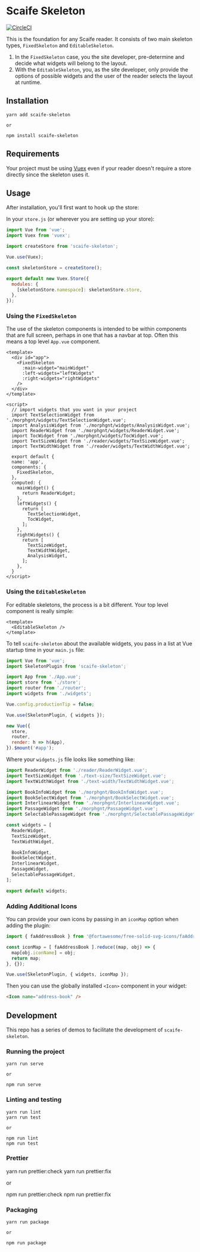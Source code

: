 # Scaife Skeleton

[![CircleCI](https://circleci.com/gh/eldarion/scaife-skeleton.svg?style=svg)](https://circleci.com/gh/eldarion/scaife-skeleton)

This is the foundation for any Scaife reader.  It consists of two main skeleton types, `FixedSkeleton` and `EditableSkeleton`.

1. In the `FixedSkeleton` case, you the site developer, pre-determine and decide what widgets will belong to the
layout.
1. With the `EditableSkeleton`, you, as the site developer, only provide the options of possible widgets and the user of the reader selects the layout at runtime.

## Installation

```
yarn add scaife-skeleton

or

npm install scaife-skeleton
```

## Requirements

Your project must be using [Vuex](https://vuex.vuejs.org) even if your reader doesn't require a store directly since the skeleton uses it.

## Usage

After installation, you'll first want to hook up the store:

In your `store.js` (or wherever you are setting up your store):

```js
import Vue from 'vue';
import Vuex from 'vuex';

import createStore from 'scaife-skeleton';

Vue.use(Vuex);

const skeletonStore = createStore();

export default new Vuex.Store({
  modules: {
    [skeletonStore.namespace]: skeletonStore.store,
  },
});
```

### Using the `FixedSkeleton`

The use of the skeleton components is intended to be within components that are full screen, perhaps in one that has a navbar at top.  Often this means a top level `App.vue` component.

```vue
<template>
  <div id="app">
    <FixedSkeleton
      :main-widget="mainWidget"
      :left-widgets="leftWidgets"
      :right-widgets="rightWidgets"
    />
  </div>
</template>

<script>
  // import widgets that you want in your project
  import TextSelectionWidget from './morphgnt/widgets/TextSelectionWidget.vue';
  import AnalysisWidget from './morphgnt/widgets/AnalysisWidget.vue';
  import ReaderWidget from './morphgnt/widgets/ReaderWidget.vue';
  import TocWidget from './morphgnt/widgets/TocWidget.vue';
  import TextSizeWidget from './reader/widgets/TextSizeWidget.vue';
  import TextWidthWidget from './reader/widgets/TextWidthWidget.vue';

  export default {
  name: 'app',
  components: {
    FixedSkeleton,
  },
  computed: {
    mainWidget() {
      return ReaderWidget;
    },
    leftWidgets() {
      return [
        TextSelectionWidget,
        TocWidget,
      ];
    },
    rightWidgets() {
      return [
        TextSizeWidget,
        TextWidthWidget,
        AnalysisWidget,
      ];
    },
  }
</script>
```

### Using the `EditableSkeleton`

For editable skeletons, the process is a bit different.  Your top level component is really simple:

```vue
<template>
  <EditableSkeleton />
</template>
```

To tell `scaife-skeleton` about the available widgets, you pass in a list at Vue startup time in your `main.js` file:

```js
import Vue from 'vue';
import SkeletonPlugin from 'scaife-skeleton';

import App from './App.vue';
import store from './store';
import router from './router';
import widgets from './widgets';

Vue.config.productionTip = false;

Vue.use(SkeletonPlugin, { widgets });

new Vue({
  store,
  router,
  render: h => h(App),
}).$mount('#app');
```

Where your `widgets.js` file looks like something like:

```js
import ReaderWidget from './reader/ReaderWidget.vue';
import TextSizeWidget from './text-size/TextSizeWidget.vue';
import TextWidthWidget from './text-width/TextWidthWidget.vue';

import BookInfoWidget from './morphgnt/BookInfoWidget.vue';
import BookSelectWidget from './morphgnt/BookSelectWidget.vue';
import InterlinearWidget from './morphgnt/InterlinearWidget.vue';
import PassageWidget from './morphgnt/PassageWidget.vue';
import SelectablePassageWidget from './morphgnt/SelectablePassageWidget.vue';

const widgets = [
  ReaderWidget,
  TextSizeWidget,
  TextWidthWidget,

  BookInfoWidget,
  BookSelectWidget,
  InterlinearWidget,
  PassageWidget,
  SelectablePassageWidget,
];

export default widgets;
```

### Adding Additional Icons

You can provide your own icons by passing in an `iconMap` option when adding the plugin:

```js
import { faAddressBook } from '@fortawesome/free-solid-svg-icons/faAddressBook';

const iconMap = [ faAddressBook ].reduce((map, obj) => {
  map[obj.iconName] = obj;
  return map;
}, {});

Vue.use(SkeletonPlugin, { widgets, iconMap });
```

Then you can use the globally installed `<Icon>` component in your widget:

```html
<Icon name="address-book" />
```

## Development

This repo has a series of demos to facilitate the development of `scaife-skeleton`.

### Running the project

```
yarn run serve

or

npm run serve
```

### Linting and testing

```
yarn run lint
yarn run test

or

npm run lint
npm run test
```

### Prettier

yarn run prettier:check
yarn run prettier:fix

or

npm run prettier:check
npm run prettier:fix

### Packaging

```
yarn run package

or

npm run package
```
